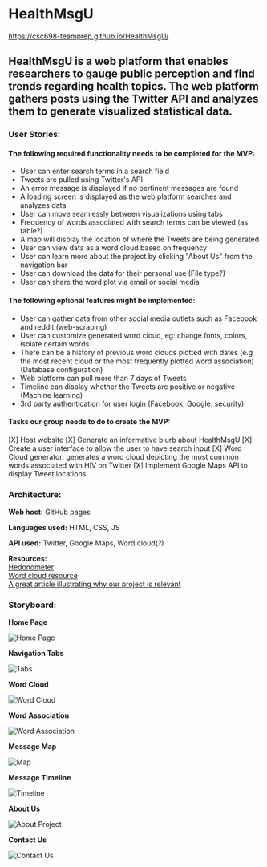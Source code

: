 # HealthMsgU
https://csc698-teamprep.github.io/HealthMsgU/

## HealthMsgU is a web platform that enables researchers to gauge public perception and find trends regarding health topics. The web platform gathers posts using the Twitter API and analyzes them to generate visualized statistical data.

### User Stories:

#### The following required functionality needs to be completed for the MVP:

* User can enter search terms in a search field
* Tweets are pulled using Twitter's API
* An error message is displayed if no pertinent messages are found
* A loading screen is displayed as the web platform searches and analyzes data
* User can move seamlessly between visualizations using tabs
* Frequency of words associated with search terms can be viewed (as table?)
* A map will display the location of where the Tweets are being generated
* User can view data as a word cloud based on frequency
* User can learn more about the project by clicking "About Us" from the navigation bar
* User can download the data for their personal use (File type?)
* User can share the word plot via email or social media

#### The following optional features might be implemented:

* User can gather data from other social media outlets such as Facebook and reddit (web-scraping)
* User can customize generated word cloud, eg: change fonts, colors, isolate certain words
* There can be a history of previous word clouds plotted with dates (e.g the most recent cloud or the most frequently plotted word association) (Database configuration)
* Web platform can pull more than 7 days of Tweets
* Timeline can display whether the Tweets are positive or negative (Machine learning)
* 3rd party authentication for user login (Facebook, Google, security)

#### Tasks our group needs to do to create the MVP:

[X] Host website
[X] Generate an informative blurb about HealthMsgU
[X] Create a user interface to allow the user to have search input
[X] Word Cloud generator: generates a word cloud depicting the most common words associated with HIV on Twitter
[X] Implement Google Maps API to display Tweet locations

### Architecture:

**Web host:** GitHub pages

**Languages used:** HTML, CSS, JS

**API used:** Twitter, Google Maps, Word cloud(?)

**Resources:**  
[Hedonometer](http://hedonometer.org/index.html)  
[Word cloud resource](https://github.com/amueller/word_cloud)  
[A great article illustrating why our project is relevant](https://www.nytimes.com/2017/09/21/opinion/sunday/-truvada-gay-hiv-aids.html?_r=0)  


### Storyboard:

**Home Page**

![Home Page](https://github.com/CSC698-TeamPrep/HealthMsgU/blob/master/Photos/Photo_Storyboard/Homepage.PNG)

**Navigation Tabs**

![Tabs](https://github.com/CSC698-TeamPrep/HealthMsgU/blob/master/Photos/Photo_Storyboard/Tabs.PNG)

**Word Cloud**

![Word Cloud](https://github.com/CSC698-TeamPrep/HealthMsgU/blob/master/Photos/Photo_Storyboard/Wordcloud.PNG)

**Word Association**

![Word Association](https://github.com/CSC698-TeamPrep/HealthMsgU/blob/master/Photos/Photo_Storyboard/wordassociation.PNG)

**Message Map**

![Map](https://github.com/CSC698-TeamPrep/HealthMsgU/blob/master/Photos/Photo_Storyboard/Map.PNG)

**Message Timeline**

![Timeline](https://github.com/CSC698-TeamPrep/HealthMsgU/blob/master/Photos/Photo_Storyboard/Timeline.PNG)

**About Us**

![About Project](https://github.com/CSC698-TeamPrep/HealthMsgU/blob/master/Photos/Photo_Storyboard/AboutProject.PNG)

**Contact Us**

![Contact Us](https://github.com/CSC698-TeamPrep/HealthMsgU/blob/master/Photos/Photo_Storyboard/Contact_us.PNG)
